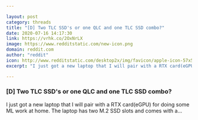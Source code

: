 ```yaml
---

layout: post
category: threads
title: "[D] Two TLC SSD's or one QLC and one TLC SSD combo?"
date: 2020-07-16 14:17:30
link: https://vrhk.co/2OxNrLX
image: https://www.redditstatic.com/new-icon.png
domain: reddit.com
author: "reddit"
icon: http://www.redditstatic.com/desktop2x/img/favicon/apple-icon-57x57.png
excerpt: "I just got a new laptop that I will pair with a RTX card(eGPU) for doing some ML work at home. The laptop has two M.2 SSD slots and comes with a..."

---
```


### [D] Two TLC SSD's or one QLC and one TLC SSD combo?

I just got a new laptop that I will pair with a RTX card(eGPU) for doing some ML work at home. The laptop has two M.2 SSD slots and comes with a...